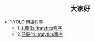 ## <div align="center">大家好</div>
 - 1.YOLO 辨識程序
   - 1.[未優化ultralytics程序](./unopt-ultralytics.py)
   - 2.[已優化ultralytics程序](./opt-ultralytics.py)